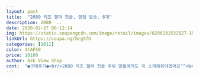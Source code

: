```yaml
---
layout: post 
title:  "2080 키즈 헬퍼 칫솔, 랜덤 발송, 6개" 
description: 2080  ..
date: 2020-02-27 06:12:14 
img: https://static.coupangcdn.com/image/retail/images/8206231532527-15fc9fba-56e8-431c-92a0-c1d4fa95fa28.jpg 
linkUrl: https://coupa.ng/brg5fU 
categories: [1011] 
color: 4CAF50 
price: 10100 
author: Ask View Shop 
cont:  "●구매후기●<br/>2080 키즈 헬퍼 칫솔 주위 맘들에게도 꼭 소개해줘야겠어요^^<br/>2080 헬퍼 칫솔은 부모지도용 칫솔이란 문구가 들어있는<br/>​<br/>거기에 중앙의 지지구조로 엄지 또는 검지를<br/>구매시마다 고민되는 경우가 많은데<br/>그동안 양치를 할 때는 앞쪽에서 칫솔을 잡고 해서 아이가 약간의 불편함을 느끼기도 하고 양치를 잘 하지 않으려고 하기도 했었는데 헬퍼칫솔로 바꾸고 나서 아이가 칫솔질하는 것을 힘들어하지 않네요.<br/> 아직은 구강구조가 작은 어린아이들에게도 적합하게 칫솔모가 너무 크지도 너무 작지도 않아서 구석구석 잘 닦아줄 수 있어요.<br/> 또 칫솔모가 부드러운 미세모라 연약한 아이들에게도 참 괜찮은 칫솔인 것 같아요.<br/> 주변의 육아맘들에게도 추천해주고 싶은 칫솔이에요~<br/>그리고 안쪽까지 부딪힘 없이 쉽고 편하게 양치질을 했어요.<br/><br/>기존 어린이 칫솔과는 다른 느낌의 칫솔이더라구요<br/>다양한 각도로 고정하여 사용이 용이한<br/>또 헤드가 작으니 닦일때 입이 작은 아이가<br/>물이나 치약이 닿았을때도 미끄러움없이<br/>미세모라서 그런지 뭔가 구석구석 잘 닦여지는 느낌이네요.<br/><br/>불편함없이 가만히 있기도 하구요<br/>사실, 시중에서 판매하는 많은 어린이용 칫솔이 나와있긴하지만 과연 어떤것을 사용하면 좋을지<br/>시킬 수 있었던것 같아요^^<br/>아이 입에 맞춘 3mm 슬림 헤드로<br/>아이가 사용하기에도.<br/>.<br/>부모가 사용하기에도<br/>얇고 긴 칫솔목이 어른의 손에 맞추어 편하게 양치질 도와줄수 있었어요.<br/><br/>양치질 시킬때마다 불편해하고 싫어해서 양치시키는 일이 힘들었는데  요건 아이 마음에도 들었나봐요ㅎㅎ<br/>어금니 구석구석 닦아줄 수 있는 얇고 긴 칫솔목!<br/>어금니 깊은 곳까지 쑥~ 들어가네요.<br/><br/>어린 아이에게 처음 사용하게 되는 칫솔!!<br/>어린이집에도 헬퍼칫솔로 바꿔줘야겠네요^^<br/>엄마,아빠가 꼼꼼하게 관리해주는 칫솔이란 의미로<br/>엄마아빠가 꼼꼼하게 관리해 줄 수 있고 아이도 칫솔이 마음에 들어하는 것 같아요!<br/>엄지나 검지가 쏙 들어가면서<br/>올해 5살이 되었는데,<br/>이젠 우리아이 양치가 서툴러도 걱정이 안될 것 같아요.<br/><br/>인체공학적 치대까지!<br/>작은 입에 쏙 들어가는 크기에,<br/>잘 닦을 수 있더라구요<br/>저도 역시 만족하며 올바른 양치질하게 도와주고 있어요.<br/><br/>정말 헬퍼 칫솔 중앙의 지지구조에<br/>제가 칫솔을 잡았을 때 얇고 편하게 잡을 수 있었어요.<br/><br/>지도는 하지만 양치질을 잘 하는지 걱정되어 제가 항상 양치질 마무리를 도와주어요.<br/><br/>참 편하게 되어있는 구조였어요<br/>칫솔로 양치를 처음 시작하는 딸을 위해 구입한 칫솔입니다.<br/> 다른 칫솔의 경우엔 부모가 칫솔을 잡고 양치를 해 주기에는 약간의 불편함이 있기도 한데 이 헬퍼칫솔은 이름 그대로 칫솔질을 도와줄 수 있는 형태로 손잡이가 만들어져 있어서 좀 더 적극적으로 양치를 도와줄 수 있도록 만들어졌네요.<br/> 그래서 내가 칫솔질을 하는 것처럼 칫솔의 손잡이를 잡고 앞에 아이를 안거나 뒤쪽에서 양치를 할 경우 아주 편리하게 칫솔질을 해 줄 수 있어 참 괜찮은 것 같더라고요~<br/>키즈 헬퍼 칫솔덕분에 더 편하게 양치를<br/>헬퍼 칫솔인 듯 했어요^^<br/>헬퍼칫솔을 알게되어 사용하게 되었는데<br/>혼자서 양치질을 하도록 지도하고 있어요.<br/><br/>" 
---
```

